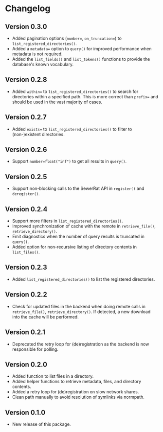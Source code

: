 # Changelog

## Version 0.3.0

- Added pagination options (`number=`, `on_truncation=`) to `list_registered_directories()`.
- Added a `metadata=` option to `query()` for improved performance when metadata is not required.
- Added the `list_fields()` and `list_tokens()` functions to provide the database's known vocabulary.

## Version 0.2.8

- Added `within=` to `list_registered_directories()` to search for directories within a specified path.
  This is more correct than `prefix=` and should be used in the vast majority of cases.

## Version 0.2.7

- Added `exists=` to `list_registered_directories()` to filter to (non-)existent directories.

## Version 0.2.6

- Support `number=float("inf")` to get all results in `query()`.

## Version 0.2.5

- Support non-blocking calls to the SewerRat API in `register()` and `deregister()`.

## Version 0.2.4

- Support more filters in `list_registered_directories()`.
- Improved synchronization of cache with the remote in `retrieve_file()`, `retrieve_directory()`.
- Emit diagnostics when the number of query results is truncated in `query()`.
- Added option for non-recursive listing of directory contents in `list_files()`.

## Version 0.2.3

- Added `list_registered_directories()` to list the registered directories.

## Version 0.2.2

- Check for updated files in the backend when doing remote calls in `retrieve_file()`, `retrieve_directory()`.
  If detected, a new download into the cache will be performed.

## Version 0.2.1

- Deprecated the retry loop for (de)registration as the backend is now responsible for polling.

## Version 0.2.0

- Added function to list files in a directory.
- Added helper functions to retrieve metadata, files, and directory contents.
- Added a retry loop for (de)registration on slow network shares.
- Clean path manually to avoid resolution of symlinks via normpath.

## Version 0.1.0

- New release of this package.
